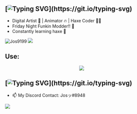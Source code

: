 ## [![Typing SVG](https://readme-typing-svg.demolab.com/?size=32&color=3B83BD&lines=Hey+Im+Jos!!+✨;)](https://git.io/typing-svg)

-    Digital Artist 🎨 | Animator 🔥 | Haxe Coder 👨‍💻
-    Friday Night Funkin Modder!! 🌟
-    Constantly learning haxe 🤙

<p align="left"> 
 <img src="https://img.shields.io/github/followers/Jos9199?color=5d9b9b&label=Followers" alt="Jos9199" />  
 <img src="https://img.shields.io/github/stars/Jos9199?style=flat&color=FF0000" />  
</p>
  
## Use:
<p align="center">
  <a href="https://skillicons.dev">
    <img src="https://skillicons.dev/icons?i=discord,twitter,haxe,haxeflixel,vscode,=13" />
  </a>
</p>

## [![Typing SVG](https://readme-typing-svg.demolab.com/?size=24&color=FFFFFF&lines=Contact+Me+Guys!!+📫;)](https://git.io/typing-svg)
- 📫 My Discord Contact: Josッ#8948 
<p align="left"> 
  <a href="https://twitter.com/9199Jos">
    <img src="https://skillicons.dev/icons?i=twitter" />
  </a>
</p>
